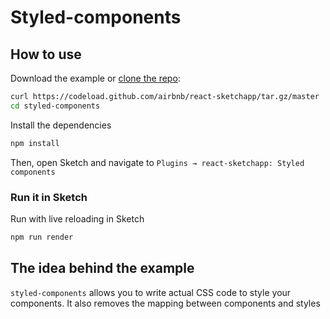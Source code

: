 # Styled-components

## How to use

Download the example or [clone the repo](http://github.com/airbnb/react-sketchapp):

```bash
curl https://codeload.github.com/airbnb/react-sketchapp/tar.gz/master | tar -xz --strip=2 react-sketchapp-master/examples/styled-components
cd styled-components
```

Install the dependencies

```bash
npm install
```

Then, open Sketch and navigate to `Plugins → react-sketchapp: Styled components`

### Run it in Sketch

Run with live reloading in Sketch

```bash
npm run render
```

## The idea behind the example

`styled-components` allows you to write actual CSS code to style your components. It also removes the mapping between components and styles
